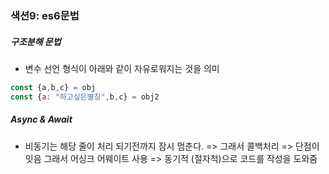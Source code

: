 ### 색션9: es6문법

##### 구조분해 문법
- 변수 선언 형식이 아래와 같이 자유로워지는 것을 의미
```javascript
const {a,b,c} = obj
const {a: "하고싶은별칭",b,c} = obj2
```

##### Async & Await 
- 비동기는 해당 줄이 처리 되기전까지 잠시 멈춘다. => 그래서 콜백처리 => 단점이 잇음 그래서 어싱크 어웨이트 사용 =>
동기적 (절자척)으로 코드를 작성을 도와줌